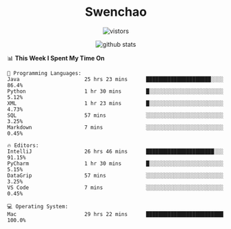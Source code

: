 <h1 align="center">Swenchao</h3>

<p align="center">
  <img src="https://visitor-badge.glitch.me/badge?page_id=Swenchao" alt="vistors" />
</p>

<p align="center">
  <img src="https://github-readme-stats.vercel.app/api?username=Swenchao&count_private=true&show_icons=true&theme=vue-dark&hide_title=true" alt="github stats" />
</p>

<!--START_SECTION:waka-->
📊 **This Week I Spent My Time On** 

```text
💬 Programming Languages: 
Java                     25 hrs 23 mins      █████████████████████░░░░   86.4% 
Python                   1 hr 30 mins        █░░░░░░░░░░░░░░░░░░░░░░░░   5.12% 
XML                      1 hr 23 mins        █░░░░░░░░░░░░░░░░░░░░░░░░   4.73% 
SQL                      57 mins             ░░░░░░░░░░░░░░░░░░░░░░░░░   3.25% 
Markdown                 7 mins              ░░░░░░░░░░░░░░░░░░░░░░░░░   0.45%

🔥 Editors: 
IntelliJ                 26 hrs 46 mins      ██████████████████████░░░   91.15% 
PyCharm                  1 hr 30 mins        █░░░░░░░░░░░░░░░░░░░░░░░░   5.15% 
DataGrip                 57 mins             ░░░░░░░░░░░░░░░░░░░░░░░░░   3.25% 
VS Code                  7 mins              ░░░░░░░░░░░░░░░░░░░░░░░░░   0.45%

💻 Operating System: 
Mac                      29 hrs 22 mins      █████████████████████████   100.0%

```


<!--END_SECTION:waka-->
